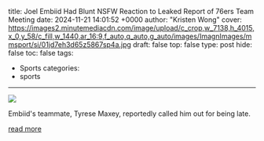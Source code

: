 title: Joel Embiid Had Blunt NSFW Reaction to Leaked Report of 76ers Team Meeting
date: 2024-11-21 14:01:52 +0000
author: "Kristen Wong"
cover: https://images2.minutemediacdn.com/image/upload/c_crop,w_7138,h_4015,x_0,y_58/c_fill,w_1440,ar_16:9,f_auto,q_auto,g_auto/images/ImagnImages/mmsport/si/01jd7eh3d65z5867sp4a.jpg
draft: false
top: false
type: post
hide: false
toc: false
tags:
  - Sports
categories:
  - sports
---

![](https://images2.minutemediacdn.com/image/upload/c_crop,w_7138,h_4015,x_0,y_58/c_fill,w_1440,ar_16:9,f_auto,q_auto,g_auto/images/ImagnImages/mmsport/si/01jd7eh3d65z5867sp4a.jpg)

Embiid's teammate, Tyrese Maxey, reportedly called him out for being late.

[read more](https://www.si.com/nba/joel-embiid-had-blunt-nsfw-reaction-to-leaked-report-of-76ers-team-meeting)
